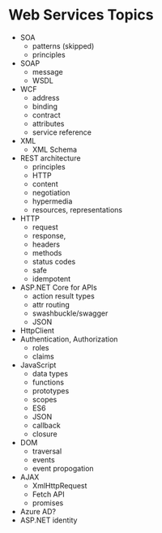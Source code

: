 # Web Services Topics
- SOA
	- patterns (skipped)
	- principles
- SOAP
	- message
	- WSDL
- WCF
	- address
	- binding
	- contract
	- attributes
	- service reference
- XML
	- XML Schema
- REST architecture
	- principles
	- HTTP
	- content
	- negotiation
	- hypermedia
	- resources, representations
- HTTP
	- request
	- response,
	- headers
	- methods
	- status codes
	- safe
	- idempotent
- ASP.NET Core for APIs
	- action result types
	- attr routing
	- swashbuckle/swagger
	- JSON
- HttpClient
- Authentication, Authorization
	- roles
	- claims
- JavaScript
	- data types
	- functions
	- prototypes
	- scopes
	- ES6
	- JSON
	- callback
	- closure
- DOM
	- traversal
	- events
	- event propogation
- AJAX
	- XmlHttpRequest
	- Fetch API
	- promises
- Azure AD?
- ASP.NET identity